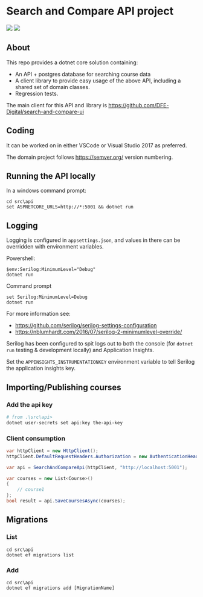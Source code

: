 # Search and Compare API project

[<img src="https://img.shields.io/nuget/v/DFE.SearchAndCompare.Domain.svg">](https://www.nuget.org/packages/DFE.SearchAndCompare.Domain)
[<img src="https://api.travis-ci.org/DFE-Digital/search-and-compare-api.svg?branch=master">](https://travis-ci.org/DFE-Digital/search-and-compare-api?branch=master)

## About

This repo provides a dotnet core solution containing:

* An API + postgres database for searching course data
* A client library to provide easy usage of the above API, including a shared set of domain classes.
* Regression tests.

The main client for this API and library is https://github.com/DFE-Digital/search-and-compare-ui

## Coding

It can be worked on in either VSCode or Visual Studio 2017 as preferred.

The domain project follows https://semver.org/ version numbering.

## Running the API locally

In a windows command prompt:

    cd src\api
    set ASPNETCORE_URLS=http://*:5001 && dotnet run

## Logging

Logging is configured in `appsettings.json`, and values in there can be overridden with environment variables.

Powershell:

    $env:Serilog:MinimumLevel="Debug"
    dotnet run

Command prompt

    set Serilog:MinimumLevel=Debug
    dotnet run

For more information see:

* https://github.com/serilog/serilog-settings-configuration
* https://nblumhardt.com/2016/07/serilog-2-minimumlevel-override/

Serilog has been configured to spit logs out to both the console
(for `dotnet run` testing & development locally) and Application Insights.

Set the `APPINSIGHTS_INSTRUMENTATIONKEY` environment variable to tell Serilog the application insights key.

## Importing/Publishing courses

### Add the api key

```bash
# from .\src\api>
dotnet user-secrets set api:key the-api-key
```
### Client consumption

```csharp
var httpClient = new HttpClient();
httpClient.DefaultRequestHeaders.Authorization = new AuthenticationHeaderValue("Bearer", "the-api-key");

var api = SearchAndCompareApi(httpClient, "http://localhost:5001");

var courses = new List<Course>()
{
    // course1
};
bool result = api.SaveCoursesAsync(courses);
```

## Migrations

### List

    cd src\api
    dotnet ef migrations list

### Add

    cd src\api
    dotnet ef migrations add [MigrationName]
